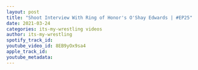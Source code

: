 ```yaml
---
layout: post
title: "Shoot Interview With Ring of Honor's O'Shay Edwards | #EP25"
date: 2021-03-24
categories: its-my-wrestling videos
author: its-my-wrestling
spotify_track_id: 
youtube_video_id: 8EB9yOx9sa4
apple_track_id: 
youtube_metadata: 
---
```

